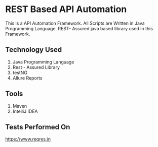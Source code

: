 
# REST Based API Automation

This is a API Automation Framework. All Scripts are Written in Java Programming Language.
REST- Assured java based library used in this Framework.


## Technology Used

1) Java Programming Language
2) Rest - Assured Library
3) testNG 
4) Allure Reports

## Tools 

1) Maven
2) IntelliJ IDEA

## Tests Performed On

https://www.reqres.in
